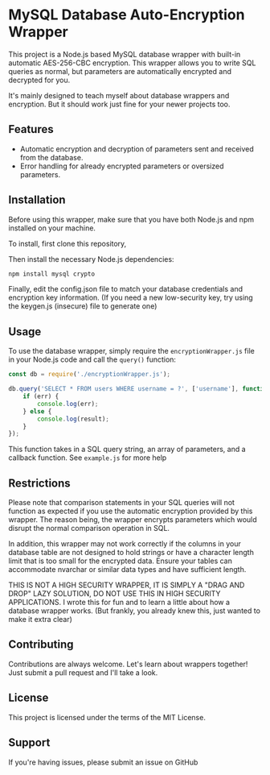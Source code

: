# MySQL Database Auto-Encryption Wrapper

This project is a Node.js based MySQL database wrapper with built-in automatic AES-256-CBC encryption.
This wrapper allows you to write SQL queries as normal, but parameters are automatically encrypted and decrypted for you.

It's mainly designed to teach myself about database wrappers and encryption. But it should work just fine for your newer projects too.

## Features

- Automatic encryption and decryption of parameters sent and received from the database.
- Error handling for already encrypted parameters or oversized parameters.

## Installation

Before using this wrapper, make sure that you have both Node.js and npm installed on your machine.

To install, first clone this repository,

Then install the necessary Node.js dependencies:

```javascript
npm install mysql crypto
```

Finally, edit the config.json file to match your database credentials and encryption key information.
(If you need a new low-security key, try using the keygen.js (insecure) file to generate one)

## Usage

To use the database wrapper, simply require the `encryptionWrapper.js` file in your Node.js code and call the `query()` function:

```javascript
const db = require('./encryptionWrapper.js');

db.query('SELECT * FROM users WHERE username = ?', ['username'], function(err, result) {
    if (err) {
        console.log(err);
    } else {
        console.log(result);
    }
});
```

This function takes in a SQL query string, an array of parameters, and a callback function.
See `example.js` for more help 

## Restrictions

Please note that comparison statements in your SQL queries will not function as expected if you use the automatic encryption provided by this wrapper. The reason being, the wrapper encrypts parameters which would disrupt the normal comparison operation in SQL.

In addition, this wrapper may not work correctly if the columns in your database table are not designed to hold strings or have a character length limit that is too small for the encrypted data. Ensure your tables can accommodate nvarchar or similar data types and have sufficient length.

THIS IS NOT A HIGH SECURITY WRAPPER, IT IS SIMPLY A "DRAG AND DROP" LAZY SOLUTION, DO NOT USE THIS IN HIGH SECURITY APPLICATIONS.
I wrote this for fun and to learn a little about how a database wrapper works.
(But frankly, you already knew this, just wanted to make it extra clear)

## Contributing

Contributions are always welcome. Let's learn about wrappers together!
Just submit a pull request and I'll take a look.

## License

This project is licensed under the terms of the MIT License.

## Support

If you're having issues, please submit an issue on GitHub
